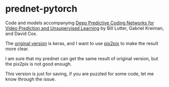 # prednet-pytorch

Code and models accompanying [Deep Predictive Coding Networks for Video Prediction and Unsupervised Learning](https://arxiv.org/abs/1605.08104) by Bill Lotter, Gabriel Kreiman, and David Cox. 

The [original version](https://github.com/coxlab/prednet) is keras, and I want to use [pix2pix](https://github.com/junyanz/pytorch-CycleGAN-and-pix2pix) to make the result more clear.

I am sure that my prednet can get the same result of original version, but the pix2pix is not good enough.

This version is just for saving, if you are puzzled for some code, let me know through the issue.